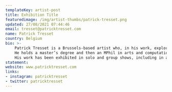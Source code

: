```yaml
---
templateKey: artist-post
title: Exhibition Title
featuredimage: /img/artist-thumbs/patrick-tresset.png
updated: 27/08/2021 07:44:46
email: tresset@patricktresset.com
name: Patrick Tresset
country: Belgium
bio: >-
    Patrick Tresset is a Brussels-based artist who, in his work, explores human traits and the aspects of human experience. His work reflects recurrent ideas such as embodiment, passing time/time passing, childhood, conformism, obsessiveness, nervousness, the need for storytelling, and mark-making. He is best known for his performative installations using robotic agents as stylized actors that make marks and for his exploration of the drawing practice using computational systems and robots.
    He holds a master’s degree and then an MPhil in arts and computational technologies from Goldsmiths College London. Aside from his artistic practice, in 2013, he was a senior visiting research fellow at Konstanz University and is currently an adjunct assistant professor at the University of Canberra in the robotics department. 
    His work has been exhibited in solo and group shows, including in association with major museums such as; The Pompidou Center (Paris), Prada Foundation (Milan), Tate Modern (London), V&A, MMCA (Seoul), The Grand Palais (Paris), BOZAR (Brussels), TAM (Beijing), Mcam (Shanghai), Mori Museum (Tokyo). His installations have been awarded prizes and distinctions (Lumens, Ars Electronica, NTAA, Japan Media festival) . His works have featured in numerous media, including;  Art press, Art review,  Beaux art, Frieze, Arte, Form,  Wired, Vice, BBC, DeWelle, Le monde, New York Times.
statement: 
website: www.patricktresset.com
links: 
- instagram: patricktresset
- twitter: patricktresset
---
```

